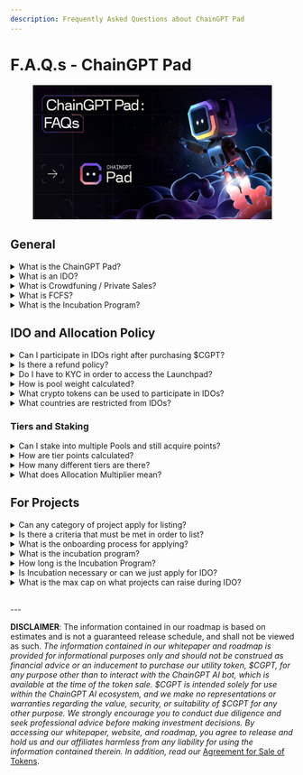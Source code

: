 ```yaml
---
description: Frequently Asked Questions about ChainGPT Pad
---
```


# F.A.Q.s - ChainGPT Pad

<figure><img src="../../.gitbook/assets/Pad FAQs.jpg" alt=""><figcaption></figcaption></figure>

## General

<details>

<summary>What is the ChainGPT Pad?</summary>

It is a platform for incubating promising projects that are looking to introduce a token into their ecosystems and launch them via IDOs.

</details>

<details>

<summary>What is an IDO?</summary>

IDO stands for Initial DEX Offering. It is a public fundraising method that pools retail users' capital by utilizing a decentralized platform to facilitate transactions.

This model is superior to the preceding ICO model because the platform can provide a higher degree of security for end users by collecting the funding and only releasing the projects after the satisfaction of specific criteria.

</details>

<details>

<summary>What is Crowdfuning / Private Sales?</summary>

The crowdfunding/private sale is a very early round of fundraising that takes place right before an IDO.

Typically, just a day or so before an IDO launch. These rounds tend to offer superior rates but also incur prolonged vesting periods.

</details>

<details>

<summary>What is FCFS?</summary>

FCFS is the acronym for First-Come-First-Serve, and it refers to the round of fundraising that becomes available to the general public after the guaranteed round.

As the name might suggest, FCFS rounds are based on timing; available token supplies are sold to participants who arrive ahead of others.

</details>

<details>

<summary>What is the Incubation Program?</summary>

Providing support, guidance, and accelerating excellence, the ChainGPT Incubation is an extensive, in-depth, multi-month-long program of intense, intimate collaboration between promising projects that are looking to launch into Web3.

</details>

## IDO and Allocation Policy

<details>

<summary>Can I participate in IDOs right after purchasing $CGPT?</summary>

Almost. Before being able to participate in the IDOs, users must do two more actions.\
\
First, once $CGPT is acquired, users must make sure to have enough tier points for inclusion; if yes, then simply staking their tokens in the official [Staking Dashboard](https://pad.chaingpt.org/staking-pools).\
\
Second, they must pass KYC [http://url.chaingpt.org/kyc](http://url.chaingpt.org/kyc).

</details>

<details>

<summary>Is there a refund policy?</summary>

Yes. Every IDO launch will have a “refund grace period” of 7–14 days, allowing participating users added time to evaluate their decisions before finalizing the commitments.

</details>

<details>

<summary>Do I have to KYC in order to access the Launchpad?</summary>

Yes. KYC is required for participating at any tier level. The KYC process has been made maximally simple through our partner, Blockpass. To sign up, please follow our official link: [http://url.chaingpt.org/kyc](http://url.chaingpt.org/kyc).

</details>

<details>

<summary>How is pool weight calculated?</summary>

Pool weight is calculated based on the distribution of tier points among participating members and their corresponding tier levels.

Every pool has a structured base range that is dependent on their staking tier points.

Bronze | 1x | 2,000 points — 19,999 points Silver | 4x — 9.99x | 20,000 points — 49,999 points Gold | 10x — 39.99x | 50,000 points — 199,999 points Diamond | 40x + | 200,000 points +

The pool weight indicates how much multiplier is applied to that specific tier level’s allocation capacity.

Bronze maintains a base level of 1x multiplier throughout its entire point range. The Silver, Gold, and Diamond levels pool weights are scaled proportionally to the individual stakers point position within its range. To best understand the mechanism is through an empirical example:

In the event of a Silver tier with 20,000 points, they have a 4x multiplier. In the event of a Silver tier with 35,000 points, they have a 7x multiplier. In the event of a Silver tier with 49,999 points, they have a 9.99x multiplier.

This logic applies to the Gold tier equally.

Given that Diamond level can theoretically have no point limit, the cap on the multiplier for them is logarithmically relational to the total IDO’s upper bound.

</details>

<details>

<summary>What crypto tokens can be used to participate in IDOs?</summary>

Stablecoins: USDT, USDC, BUSD\
Cryptocurrencies: BNB, ETH

</details>

<details>

<summary>What countries are restricted from IDOs?</summary>

Currently, everyone can pass a KYC & sign up for ChainGPT Pad. However, countries that have banned cryptocurrencies will not be eligible to participate in IDOs.\
\
Restricted countries: Bangladesh, China, Algeria, Iraq, Morocco, Nepal, Qatar, Tunisia.\
\
For a full list of sanctioned countries please refer to the directory provided by our KYC partner BlockPass:[https://www.blockpass.org/major-sanctioned-countries-lists/](https://www.blockpass.org/major-sanctioned-countries-lists/)

</details>

### Tiers and Staking

<details>

<summary>Can I stake into multiple Pools and still acquire points?</summary>

Yes. If you wish to split up your $CGPT stake across different pools, the launchpad will calculate your points based on their individual placements.

For example, if you stake 2,500 $CGPT into the 45-day pool for 2,500 points and 2,500 $CGPT into the 180-day pool for 3,750 points, your associated wallet will be attributed the aggregated 6,250 tier points.

</details>

<details>

<summary>How are tier points calculated?</summary>

Tier points are calculated based on two simple factors: the number of tokens staked and the duration of the staking pool to which they are allocated.

1 $CGPT = 1 point

45 days.  = 1:1 point

90 days = 1:1.3 points,&#x20;

180 days = 1:1.5 points

365 days = 1:2 points

Example: 1,000 $CGPT in the 180-day pool would yield 1,500 points.

</details>

<details>

<summary>How many different tiers are there?</summary>

There are four tiers in the launchpad system: Bronze, Silver, Gold, and Diamond. To understand how tier levels are calculated, please refer to our dedicated post: [ChainGPT Launch Pad — Tier System & Staking](https://medium.com/chaingpt-blog/chaingpt-launch-pad-tier-system-staking-364d2a63a10e).

</details>

<details>

<summary>What does Allocation Multiplier mean?</summary>

The allocation multiplier specifies the amount of tokens that participants can purchase at the different tier levels. Every tier has its own corresponding allocation multiplier: Bronze: 1, Silver: 4+, Gold: 10+, Diamond 40+.

</details>

## For Projects

<details>

<summary>Can any category of project apply for listing?</summary>

Yes, absolutely!\
\
Innovators from all sectors of the digital economy are invited to apply.

</details>

<details>

<summary>Is there a criteria that must be met in order to list?</summary>

Yes. ChainGPT upholds high-quality standards that must be met in order for a project to be given access to the LaunchPad.

</details>

<details>

<summary>What is the onboarding process for applying?</summary>

After submitting an application, they will undergo an initial screening by the ChainGPT Team. Following the screening, projects will be put through an in-depth due-diligence process. Only projects that pass the rigorous qualitative assessment are inducted into the incubator and allowed to list their IDOs on the Launchpad.

</details>

<details>

<summary>What is the incubation program?</summary>

The incubation program is a system to support the early stages of a project's development and bootstrap its operations prior to launching the product.

</details>

<details>

<summary>How long is the Incubation Program?</summary>

The incubation program's duration depends on the project's individual needs, averaging around 12 months but can be as long as 18–24 months.

</details>

<details>

<summary>Is Incubation necessary or can we just apply for IDO?</summary>

Projects are not required to be incubated to apply for an IDO listing. However, if a project decides to go through the incubation program, then it must IDO via the ChainGPT Pad.

</details>

<details>

<summary>What is the max cap on what projects can raise during IDO?</summary>

There is no set maximum. The capacity is based on a project-to-project basis. Many factors will be considered, which help gauge potential outcomes whenever the fundraising goals are being set, which will dictate the maximum capacity.

</details>

\
\---

**DISCLAIMER**: The information contained in our roadmap is based on estimates and is not a guaranteed release schedule, and shall not be viewed as such.  _The information contained in our whitepaper and roadmap is provided for informational purposes only and should not be construed as financial advice or an inducement to purchase our utility token, $CGPT, for any purpose other than to interact with the ChainGPT AI bot, which is available at the time of the token sale. $CGPT is intended solely for use within the ChainGPT AI ecosystem, and we make no representations or warranties regarding the value, security, or suitability of $CGPT for any other purpose. We strongly encourage you to conduct due diligence and seek professional advice before making investment decisions. By accessing our whitepaper, website, and roadmap, you agree to release and hold us and our affiliates harmless from any liability for using the information contained therein.  In addition, read our_ [Agreement for Sale of Tokens](https://www.chaingpt.org/licences).
